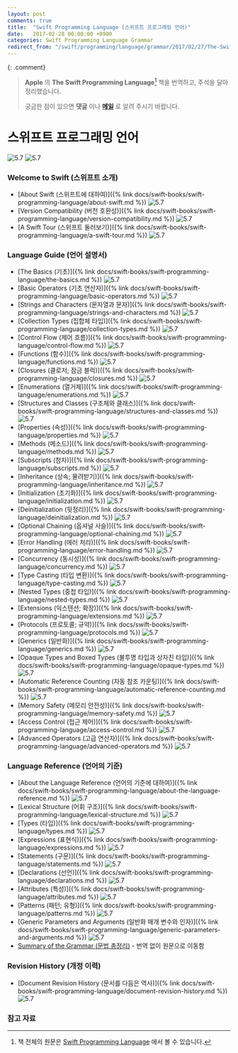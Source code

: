 ```yaml
---
layout: post
comments: true
title:  "Swift Programming Language (스위프트 프로그래밍 언어)"
date:   2017-02-28 00:00:00 +0900
categories: Swift Programming Language Grammar
redirect_from: "/swift/programming/language/grammar/2017/02/27/The-Swift-Programming-Language.html"
---
```

{: .comment}
> **Apple** 의 **The Swift Programming Language**[^Swift-Programming-Language] 책을 번역하고, 주석을 달아 정리했습니다.
>
> 궁금한 점이 있으면 **댓글** 이나 <a href="mailto:{{ site.email }}">**메일**</a> 로 알려 주시기 바랍니다.

# 스위프트 프로그래밍 언어

![5.7](https://img.shields.io/badge/Translation%20Complete-5.7-green) ![5.7](https://img.shields.io/badge/Translation%20Ongoing-5.7-yellow)

### Welcome to Swift (스위프트 소개)

* [About Swift (스위프트에 대하여)]({% link docs/swift-books/swift-programming-language/about-swift.md %}) ![5.7](https://img.shields.io/badge/-5.7-green)
* [Version Compatibility (버전 호환성)]({% link docs/swift-books/swift-programming-language/version-compatibility.md %}) ![5.7](https://img.shields.io/badge/-5.7-green)
* [A Swift Tour (스위프트 둘러보기)]({% link docs/swift-books/swift-programming-language/a-swift-tour.md %}) ![5.7](https://img.shields.io/badge/-5.7-green)

### Language Guide (언어 설명서)

* [The Basics (기초)]({% link docs/swift-books/swift-programming-language/the-basics.md %}) ![5.7](https://img.shields.io/badge/-5.7-green)
* [Basic Operators (기초 연산자)]({% link docs/swift-books/swift-programming-language/basic-operators.md %}) ![5.7](https://img.shields.io/badge/-5.7-green)
* [Strings and Characters (문자열과 문자)]({% link docs/swift-books/swift-programming-language/strings-and-characters.md %}) ![5.7](https://img.shields.io/badge/-5.7-green)
* [Collection Types (집합체 타입)]({% link docs/swift-books/swift-programming-language/collection-types.md %}) ![5.7](https://img.shields.io/badge/-5.7-green)
* [Control Flow (제어 흐름)]({% link docs/swift-books/swift-programming-language/control-flow.md %}) ![5.7](https://img.shields.io/badge/-5.7-green)
* [Functions (함수)]({% link docs/swift-books/swift-programming-language/functions.md %}) ![5.7](https://img.shields.io/badge/-5.7-green)
* [Closures (클로저; 잠금 블럭)]({% link docs/swift-books/swift-programming-language/closures.md %}) ![5.7](https://img.shields.io/badge/-5.7-green)
* [Enumerations (열거체)]({% link docs/swift-books/swift-programming-language/enumerations.md %}) ![5.7](https://img.shields.io/badge/-5.7-green)
* [Structures and Classes (구조체와 클래스)]({% link docs/swift-books/swift-programming-language/structures-and-classes.md %}) ![5.7](https://img.shields.io/badge/-5.7-green)
* [Properties (속성)]({% link docs/swift-books/swift-programming-language/properties.md %}) ![5.7](https://img.shields.io/badge/-5.7-green)
* [Methods (메소드)]({% link docs/swift-books/swift-programming-language/methods.md %}) ![5.7](https://img.shields.io/badge/-5.7-green)
* [Subscripts (첨자)]({% link docs/swift-books/swift-programming-language/subscripts.md %}) ![5.7](https://img.shields.io/badge/-5.7-green)
* [Inheritance (상속; 물려받기)]({% link docs/swift-books/swift-programming-language/inheritance.md %}) ![5.7](https://img.shields.io/badge/-5.7-green)
* [Initialization (초기화)]({% link docs/swift-books/swift-programming-language/initialization.md %}) ![5.7](https://img.shields.io/badge/-5.7-green)
* [Deinitialization (뒷정리)]({% link docs/swift-books/swift-programming-language/deinitialization.md %}) ![5.7](https://img.shields.io/badge/-5.7-green)
* [Optional Chaining (옵셔널 사슬)]({% link docs/swift-books/swift-programming-language/optional-chaining.md %}) ![5.7](https://img.shields.io/badge/-5.7-green)
* [Error Handling (에러 처리)]({% link docs/swift-books/swift-programming-language/error-handling.md %}) ![5.7](https://img.shields.io/badge/-5.7-green)
* [Concurrency (동시성)]({% link docs/swift-books/swift-programming-language/concurrency.md %}) ![5.7](https://img.shields.io/badge/-5.7-green)
* [Type Casting (타입 변환)]({% link docs/swift-books/swift-programming-language/type-casting.md %}) ![5.7](https://img.shields.io/badge/-5.7-green)
* [Nested Types (중첩 타입)]({% link docs/swift-books/swift-programming-language/nested-types.md %}) ![5.7](https://img.shields.io/badge/-5.7-green)
* [Extensions (익스텐션; 확장)]({% link docs/swift-books/swift-programming-language/extensions.md %}) ![5.7](https://img.shields.io/badge/-5.7-green)
* [Protocols (프로토콜; 규약)]({% link docs/swift-books/swift-programming-language/protocols.md %}) ![5.7](https://img.shields.io/badge/-5.7-green)
* [Generics (일반화)]({% link docs/swift-books/swift-programming-language/generics.md %}) ![5.7](https://img.shields.io/badge/-5.7-green)
* [Opaque Types and Boxed Types (불투명 타입과 상자친 타입)]({% link docs/swift-books/swift-programming-language/opaque-types.md %}) ![5.7](https://img.shields.io/badge/-5.7-green)
* [Automatic Reference Counting (자동 참조 카운팅)]({% link docs/swift-books/swift-programming-language/automatic-reference-counting.md %}) ![5.7](https://img.shields.io/badge/-5.7-green)
* [Memory Safety (메모리 안전성)]({% link docs/swift-books/swift-programming-language/memory-safety.md %}) ![5.7](https://img.shields.io/badge/-5.7-green)
* [Access Control (접근 제어)]({% link docs/swift-books/swift-programming-language/access-control.md %}) ![5.7](https://img.shields.io/badge/-5.7-green)
* [Advanced Operators (고급 연산자)]({% link docs/swift-books/swift-programming-language/advanced-operators.md %}) ![5.7](https://img.shields.io/badge/-5.7-green)

### Language Reference (언어의 기준)

* [About the Language Reference (언어의 기준에 대하여)]({% link docs/swift-books/swift-programming-language/about-the-language-reference.md %}) ![5.7](https://img.shields.io/badge/-5.7-green)
* [Lexical Structure (어휘 구조)]({% link docs/swift-books/swift-programming-language/lexical-structure.md %}) ![5.7](https://img.shields.io/badge/-5.7-green)
* [Types (타입)]({% link docs/swift-books/swift-programming-language/types.md %}) ![5.7](https://img.shields.io/badge/-5.7-green)
* [Expressions (표현식)]({% link docs/swift-books/swift-programming-language/expressions.md %}) ![5.7](https://img.shields.io/badge/-5.7-green)
* [Statements (구문)]({% link docs/swift-books/swift-programming-language/statements.md %}) ![5.7](https://img.shields.io/badge/-5.7-green)
* [Declarations (선언)]({% link docs/swift-books/swift-programming-language/declarations.md %}) ![5.7](https://img.shields.io/badge/-5.7-green)
* [Attributes (특성)]({% link docs/swift-books/swift-programming-language/attributes.md %}) ![5.7](https://img.shields.io/badge/-5.7-green)
* [Patterns (패턴; 유형)]({% link docs/swift-books/swift-programming-language/patterns.md %}) ![5.7](https://img.shields.io/badge/-5.7-green)
* [Generic Parameters and Arguments (일반화 매개 변수와 인자)]({% link docs/swift-books/swift-programming-language/generic-parameters-and-arguments.md %}) ![5.7](https://img.shields.io/badge/-5.7-green)
* [Summary of the Grammar (문법 총정리)](https://docs.swift.org/swift-book/ReferenceManual/zzSummaryOfTheGrammar.html#) - 번역 없이 원문으로 이동함

### Revision History (개정 이력)

* [Document Revision History (문서를 다듬은 역사)]({% link docs/swift-books/swift-programming-language/document-revision-history.md %}) ![5.7](https://img.shields.io/badge/-5.7-green)

### 참고 자료

[^Swift-Programming-Language]: 책 전체의 원문은 [Swift Programming Language](https://docs.swift.org/swift-book/GuidedTour/GuidedTour.html) 에서 볼 수 있습니다.